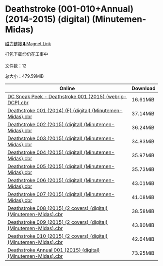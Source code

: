 # Deathstroke (001-010+Annual) (2014-2015) (digital) (Minutemen-Midas)

[磁力链接⬇Magnet Link](magnet:?xt=urn:btih:70426ab439d3716ae65d4616c47881a64666fbb8&dn=Deathstroke%20%28001-010%2BAnnual%29%20%282014-2015%29%20%28digital%29%20%28Minutemen-Midas%29)

打包下载📦仍在工事中

文件数：12

总大小：479.59MiB

Online | Download
--- | ---
[DC Sneak Peek - Deathstroke 001 (2015) (webrip-DCP).cbr](https://github.com/alicewish/markdown/blob/master/comic/DC-Sneak-Peek-Deathstroke-001-2015-webrip-DCP-cbr.md) | 16.61MiB
[Deathstroke 001 (2014) (F) (digital) (Minutemen-Midas).cbr](https://github.com/alicewish/markdown/blob/master/comic/Deathstroke-001-2014-F-digital-Minutemen-Midas-cbr.md) | 37.14MiB
[Deathstroke 002 (2015) (digital) (Minutemen-Midas).cbr](https://github.com/alicewish/markdown/blob/master/comic/Deathstroke-002-2015-digital-Minutemen-Midas-cbr.md) | 36.24MiB
[Deathstroke 003 (2015) (digital) (Minutemen-Midas).cbr](https://github.com/alicewish/markdown/blob/master/comic/Deathstroke-003-2015-digital-Minutemen-Midas-cbr.md) | 34.83MiB
[Deathstroke 004 (2015) (digital) (Minutemen-Midas).cbr](https://github.com/alicewish/markdown/blob/master/comic/Deathstroke-004-2015-digital-Minutemen-Midas-cbr.md) | 35.97MiB
[Deathstroke 005 (2015) (digital) (Minutemen-Midas).cbr](https://github.com/alicewish/markdown/blob/master/comic/Deathstroke-005-2015-digital-Minutemen-Midas-cbr.md) | 35.73MiB
[Deathstroke 006 (2015) (digital) (Minutemen-Midas).cbr](https://github.com/alicewish/markdown/blob/master/comic/Deathstroke-006-2015-digital-Minutemen-Midas-cbr.md) | 43.01MiB
[Deathstroke 007 (2015) (digital) (Minutemen-Midas).cbr](https://github.com/alicewish/markdown/blob/master/comic/Deathstroke-007-2015-digital-Minutemen-Midas-cbr.md) | 41.08MiB
[Deathstroke 008 (2015) (2 covers) (digital) (Minutemen-Midas).cbr](https://github.com/alicewish/markdown/blob/master/comic/Deathstroke-008-2015-2-covers-digital-Minutemen-Midas-cbr.md) | 38.58MiB
[Deathstroke 009 (2015) (2 covers) (digital) (Minutemen-Midas).cbr](https://github.com/alicewish/markdown/blob/master/comic/Deathstroke-009-2015-2-covers-digital-Minutemen-Midas-cbr.md) | 43.80MiB
[Deathstroke 010 (2015) (2 covers) (digital) (Minutemen-Midas).cbr](https://github.com/alicewish/markdown/blob/master/comic/Deathstroke-010-2015-2-covers-digital-Minutemen-Midas-cbr.md) | 42.64MiB
[Deathstroke Annual 001 (2015) (digital) (Minutemen-Midas).cbr](https://github.com/alicewish/markdown/blob/master/comic/Deathstroke-Annual-001-2015-digital-Minutemen-Midas-cbr.md) | 73.95MiB